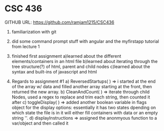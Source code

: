 # CSC 436
GITHUB URL: https://github.com/ramjam1215/CSC436
1) familiarization with git
2) did some command prompt stuff with angular and the myfirstapp tutorial from lecture 1
3) finished first assignment 
  a)learned about the different elements/containers in an html file
  b)learned about iterating through the tree structure(?) of html, parent and child nodes
  c)learned about the syntax and built-ins of javascript and html
 
 4) Regards to assignment #1
   a) ReversedStartups( ) => i started at the end of the array w/ data and filled another array starting at the front, then returned the      new array.
   b) CleanAndCount( ) => iterate through child Nodes, used a regex to replace and trim each string, then counted it after
   c) toggleDisplay( ) => added another boolean variable in flags object for the display options: essentially it has two states dpending on    which state the file is in it will either fill containers with data or an empty string ''.
   d) displayInstructions => assigned the anonmyous function to a var/object and then called it
